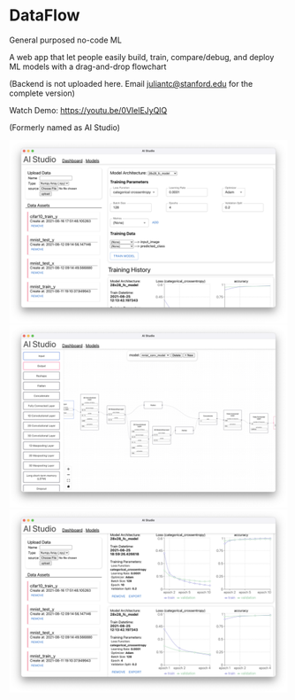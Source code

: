 # DataFlow

General purposed no-code ML

A web app that let people easily build, train, compare/debug, and deploy ML models with a drag-and-drop flowchart

(Backend is not uploaded here. Email juliantc@stanford.edu for the complete version)

Watch Demo: https://youtu.be/0VIelEJyQlQ

(Formerly named as AI Studio)

![alt text](./screenshots/dashboard1.png)
![alt text](./screenshots/model.png)
![alt text](./screenshots/dashboard2.png)

